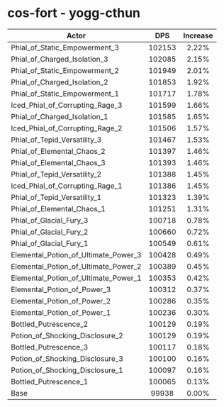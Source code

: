 # cos-fort - yogg-cthun
| Actor | DPS | Increase |
|---|:---:|:---:|
|Phial_of_Static_Empowerment_3|102153|2.22%|
|Phial_of_Charged_Isolation_3|102085|2.15%|
|Phial_of_Static_Empowerment_2|101949|2.01%|
|Phial_of_Charged_Isolation_2|101853|1.92%|
|Phial_of_Static_Empowerment_1|101717|1.78%|
|Iced_Phial_of_Corrupting_Rage_3|101599|1.66%|
|Phial_of_Charged_Isolation_1|101585|1.65%|
|Iced_Phial_of_Corrupting_Rage_2|101506|1.57%|
|Phial_of_Tepid_Versatility_3|101467|1.53%|
|Phial_of_Elemental_Chaos_2|101397|1.46%|
|Phial_of_Elemental_Chaos_3|101393|1.46%|
|Phial_of_Tepid_Versatility_2|101388|1.45%|
|Iced_Phial_of_Corrupting_Rage_1|101386|1.45%|
|Phial_of_Tepid_Versatility_1|101323|1.39%|
|Phial_of_Elemental_Chaos_1|101251|1.31%|
|Phial_of_Glacial_Fury_3|100718|0.78%|
|Phial_of_Glacial_Fury_2|100660|0.72%|
|Phial_of_Glacial_Fury_1|100549|0.61%|
|Elemental_Potion_of_Ultimate_Power_3|100428|0.49%|
|Elemental_Potion_of_Ultimate_Power_2|100389|0.45%|
|Elemental_Potion_of_Ultimate_Power_1|100353|0.42%|
|Elemental_Potion_of_Power_3|100312|0.37%|
|Elemental_Potion_of_Power_2|100286|0.35%|
|Elemental_Potion_of_Power_1|100236|0.30%|
|Bottled_Putrescence_2|100129|0.19%|
|Potion_of_Shocking_Disclosure_2|100129|0.19%|
|Bottled_Putrescence_3|100117|0.18%|
|Potion_of_Shocking_Disclosure_3|100100|0.16%|
|Potion_of_Shocking_Disclosure_1|100097|0.16%|
|Bottled_Putrescence_1|100065|0.13%|
|Base|99938|0.00%|
